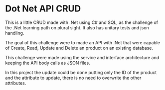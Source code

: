 # Dot Net API CRUD
 This is a little CRUD made with .Net using C# and SQL, as the challenge of the .Net learning path on plural sight. It also has unitary tests and json handling.
 
 The goal of this challenge were to made an API with .Net that were capable of Create, Read, Update and Delete an product on an existing database.
 
 This challenge were made using the service and interface architecture and keeping the API body calls as JSON files.
 
 In this project the update could be done putting only the ID of the product and the attribute to update, there is no need to overwrite the other attributes.
